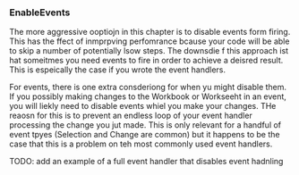 ### EnableEvents

The more aggressive ooptiojn in this chapter is to disable events form firing. This has the ffect of inmprpving perfomrance bcause your code will be able to skip a number of potentially lsow steps. The downsdie f this approach ist hat someitmes you need events to fire in order to achieve a deisred result. This is espeically the case if you wrote the event handlers.

For events, there is one extra consderiong for when yu might disable them. If you possibly making changes to the Workbook or Workseeht in an event, you will liekly need to disable events whiel you make your changes. THe reaosn for this is to prevent an endless loop of your event handler processing the change you jut made. This is only relevant for a handful of event tpyes (Selection and Change are common) but it happens to be the case that this is a problem on teh most commonly used event handlers.

TODO: add an example of a full event handler that disables event hadnling

